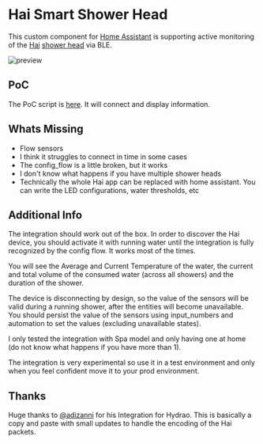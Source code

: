 # Hai Smart Shower Head

This custom component for [Home Assistant](https://www.home-assistant.io) is supporting active monitoring of the [Hai](https://gethai.com) [shower head](https://gethai.com/products/hai-showerhead) via BLE.

![preview](https://snaps.screensnapr.io/7d42c764d1e16af2d3475c9f6b9a66)

## PoC

The PoC script is [here](https://gist.github.com/taylorfinnell/87c79939a63ec2cb607ed2ebe28db5ce). It will connect and display information.

## Whats Missing

- Flow sensors
- I think it struggles to connect in time in some cases
- The config_flow is a little broken, but it works
- I don't know what happens if you have multiple shower heads
- Technically the whole Hai app can be replaced with home assistant. You can write the LED configurations, water thresholds, etc
  
## Additional Info

The integration should work out of the box. In order to discover the Hai device, you should activate it with running water until the integration is fully recognized by the config flow.
It works most of the times.

You will see the Average and Current Temperature of the water, the current and total volume of the consumed water (across all showers) and the duration of the shower.

The device is disconnecting by design, so the value of the sensors will be valid during a running shower, after the entities will become unavailable. You should persist the value of the sensors using input_numbers and automation to set the values (excluding unavailable states).

I only tested the integration with Spa model and only having one at home (do not know what happens if you have more than 1).

The integration is very experimental so use it in a test environment and only when you feel confident move it to your prod environment.

## Thanks

Huge thanks to [@adizanni](https://github.com/adizanni/hydrao/tree/main) for his Integration for Hydrao. This is basically a copy and paste with small
updates to handle the encoding of the Hai packets.
